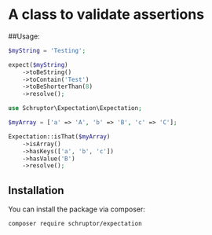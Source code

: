 # A class to validate assertions

##Usage:

```php
$myString = 'Testing';

expect($myString)
    ->toBeString()
    ->toContain('Test')
    ->toBeShorterThan(8)
    ->resolve();
```

```php
use Schruptor\Expectation\Expectation;

$myArray = ['a' => 'A', 'b' => 'B', 'c' => 'C'];

Expectation::isThat($myArray)
    ->isArray()
    ->hasKeys(['a', 'b', 'c'])
    ->hasValue('B')
    ->resolve();
```

## Installation

You can install the package via composer:

```bash
composer require schruptor/expectation
```
